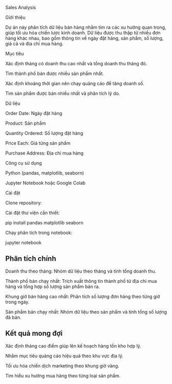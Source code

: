 Sales Analysis

Giới thiệu

Dự án này phân tích dữ liệu bán hàng nhằm tìm ra các xu hướng quan trọng, giúp tối ưu hóa chiến lược kinh doanh. Dữ liệu được thu thập từ nhiều đơn hàng khác nhau, bao gồm thông tin về ngày đặt hàng, sản phẩm, số lượng, giá cả và địa chỉ mua hàng.

Mục tiêu

Xác định tháng có doanh thu cao nhất và tổng doanh thu tháng đó.

Tìm thành phố bán được nhiều sản phẩm nhất.

Xác định khoảng thời gian nên chạy quảng cáo để tăng doanh số.

Tìm sản phẩm được bán nhiều nhất và phân tích lý do.

Dữ liệu

Order Date: Ngày đặt hàng

Product: Sản phẩm

Quantity Ordered: Số lượng đặt hàng

Price Each: Giá từng sản phẩm

Purchase Address: Địa chỉ mua hàng

Công cụ sử dụng

Python (pandas, matplotlib, seaborn)

Jupyter Notebook hoặc Google Colab

Cài đặt

Clone repository:

Cài đặt thư viện cần thiết:

pip install pandas matplotlib seaborn

Chạy phân tích trong notebook:

jupyter notebook

## Phân tích chính

Doanh thu theo tháng: Nhóm dữ liệu theo tháng và tính tổng doanh thu.

Thành phố bán chạy nhất: Trích xuất thông tin thành phố từ địa chỉ mua hàng và tổng hợp số lượng sản phẩm bán ra.

Khung giờ bán hàng cao nhất: Phân tích số lượng đơn hàng theo từng giờ trong ngày.

Sản phẩm bán chạy nhất: Nhóm dữ liệu theo sản phẩm và tính tổng số lượng đã bán.

## Kết quả mong đợi

Xác định tháng cao điểm giúp lên kế hoạch hàng tồn kho hợp lý.

Nhắm mục tiêu quảng cáo hiệu quả theo khu vực địa lý.

Tối ưu hóa chiến dịch marketing theo khung giờ vàng.

Tìm hiểu xu hướng mua hàng theo từng loại sản phẩm.
